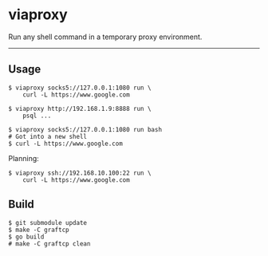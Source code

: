 viaproxy
========

Run any shell command in a temporary proxy environment.

---

## Usage

```shell
$ viaproxy socks5://127.0.0.1:1080 run \
    curl -L https://www.google.com
```

```shell
$ viaproxy http://192.168.1.9:8888 run \
    psql ...
```

```shell
$ viaproxy socks5://127.0.0.1:1080 run bash
# Got into a new shell
$ curl -L https://www.google.com
```

Planning:

```shell
$ viaproxy ssh://192.168.10.100:22 run \
    curl -L https://www.google.com
```

## Build

```
$ git submodule update
$ make -C graftcp
$ go build
# make -C graftcp clean
```
